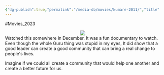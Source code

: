 ```yaml
---
{"dg-publish":true,"permalink":"/media-db/movies/kumare-2011/","title":"Kumaré","tags":["mediaDB/tv/movie"]}
---
```


#Movies_2023 
<center><img src="https://m.media-amazon.com/images/M/MV5BMTg2NDcxNTg5OF5BMl5BanBnXkFtZTcwOTUxNjA4Nw@@._V1_SX300.jpg"></center>
Watched this somewhere in December. It was a fun documentary to watch. Even though the whole Guru thing was stupid in my eyes, It did show that a good leader can create a good community that can bring a real change to people's lives.

Imagine if we could all create a community that would help one another and create a better future for us.